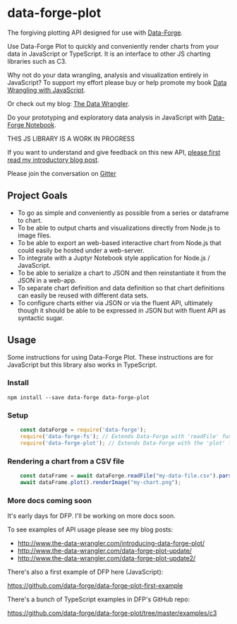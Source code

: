 # data-forge-plot

The forgiving plotting API designed for use with [Data-Forge](https://github.com/data-forge/data-forge-ts).

Use Data-Forge Plot to quickly and conveniently render charts from your data in JavaScript or TypeScript. It is an interface to other JS charting libraries such as C3.

Why not do your data wrangling, analysis and visualization entirely in JavaScript? To support my effort please buy or help promote my book 
[Data Wrangling with JavaScript](http://bit.ly/2t2cJu2).

Or check out my blog: [The Data Wrangler](http://www.the-data-wrangler.com/).

Do your prototyping and exploratory data analysis in JavaScript with [Data-Forge Notebook](http://www.data-forge-notebook.com/).

THIS JS LIBRARY IS A WORK IN PROGRESS

If you want to understand and give feedback on this new API, [please first read my introductory blog post](http://www.the-data-wrangler.com/introducing-data-forge-plot/).

Please join the conversation on [Gitter](https://gitter.im/data-forge)

## Project Goals

- To go as simple and conveniently as possible from a series or dataframe to chart.
- To be able to output charts and visualizations directly from Node.js to image files.
- To be able to export an web-based interactive chart from Node.js that could easily be hosted under a web-server.
- To integrate with a Juptyr Notebook style application for Node.js / JavaScript.
- To be able to serialize a chart to JSON and then reinstantiate it from the JSON in a web-app.
- To separate chart definition and data definition so that chart definitions can easily be reused with different data sets.
- To configure charts either via JSON or via the fluent API, ultimately though it should be able to be expressed in JSON but with fluent API as syntactic sugar.

## Usage

Some instructions for using Data-Forge Plot. These instructions are for JavaScript but this library also works in TypeScript.

### Install

    npm install --save data-forge data-forge-plot

### Setup

```javascript
    const dataForge = require('data-forge');
    require('data-forge-fs'); // Extends Data-Forge with 'readFile' function.
    require('data-forge-plot'); // Extends Data-Forge with the 'plot' function.
```

### Rendering a chart from a CSV file

```javascript
    const dataFrame = await dataForge.readFile("my-data-file.csv").parseCSV();
    await dataFrame.plot().renderImage("my-chart.png");
```

### More docs coming soon

It's early days for DFP. I'll be working on more docs soon.

To see examples of API usage please see my blog posts:
- http://www.the-data-wrangler.com/introducing-data-forge-plot/
- http://www.the-data-wrangler.com/data-forge-plot-update/
- http://www.the-data-wrangler.com/data-forge-plot-update2/


There's also a first example of DFP here (JavaScript):

https://github.com/data-forge/data-forge-plot-first-example

There's a bunch of TypeScript examples in DFP's GitHub repo:

https://github.com/data-forge/data-forge-plot/tree/master/examples/c3
